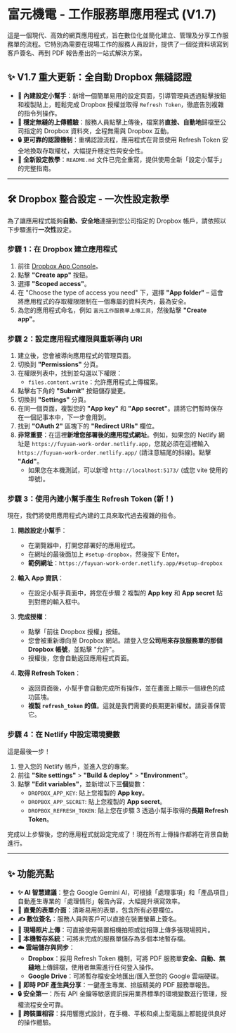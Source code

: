 
# 富元機電 - 工作服務單應用程式 (V1.7)

這是一個現代、高效的網頁應用程式，旨在數位化並簡化建立、管理及分享工作服務單的流程。它特別為需要在現場工作的服務人員設計，提供了一個從資料填寫到客戶簽名、再到 PDF 報告產出的一站式解決方案。

## ✨ V1.7 重大更新：全自動 Dropbox 無縫認證

*   **🔑 內建設定小幫手**：新增一個簡單易用的設定頁面，引導管理員透過點擊按鈕和複製貼上，輕鬆完成 Dropbox 授權並取得 `Refresh Token`，徹底告別複雜的指令列操作。
*   **🚀 穩定無縫的上傳體驗**：服務人員點擊上傳後，檔案將**直接、自動地**歸檔至公司指定的 Dropbox 資料夾，全程無需與 Dropbox 互動。
*   **🔒 更可靠的認證機制**：重構認證流程，應用程式在背景使用 Refresh Token 安全地換取存取權杖，大幅提升穩定性與安全性。
*   **📄 全新設定教學**：`README.md` 文件已完全重寫，提供使用全新「設定小幫手」的完整指南。

---

## 🛠️ Dropbox 整合設定 - 一次性設定教學

為了讓應用程式能夠**自動、安全地**連接到您公司指定的 Dropbox 帳戶，請依照以下步驟進行**一次性**設定。

### 步驟 1：在 Dropbox 建立應用程式

1.  前往 [Dropbox App Console](https://www.dropbox.com/developers/apps)。
2.  點擊 **"Create app"** 按鈕。
3.  選擇 **"Scoped access"**。
4.  在 "Choose the type of access you need" 下，選擇 **"App folder"** – 這會將應用程式的存取權限限制在一個專屬的資料夾內，最為安全。
5.  為您的應用程式命名，例如 `富元工作服務單上傳工具`，然後點擊 **"Create app"**。

### 步驟 2：設定應用程式權限與重新導向 URI

1.  建立後，您會被導向應用程式的管理頁面。
2.  切換到 **"Permissions"** 分頁。
3.  在權限列表中，找到並勾選以下權限：
    *   `files.content.write`：允許應用程式上傳檔案。
4.  點擊右下角的 **"Submit"** 按鈕儲存變更。
5.  切換到 **"Settings"** 分頁。
6.  在同一個頁面，複製您的 **"App key"** 和 **"App secret"**。請將它們暫時保存在一個記事本中，下一步會用到。
7.  找到 **"OAuth 2"** 區塊下的 **"Redirect URIs"** 欄位。
8.  **非常重要**：在這裡**新增您部署後的應用程式網址**。例如，如果您的 Netlify 網址是 `https://fuyuan-work-order.netlify.app`，您就必須在這裡輸入 `https://fuyuan-work-order.netlify.app/` (請注意結尾的斜線)。點擊 **"Add"**。
    *   如果您在本機測試，可以新增 `http://localhost:5173/` (或您 vite 使用的埠號)。

### 步驟 3：使用內建小幫手產生 Refresh Token (新！)

現在，我們將使用應用程式內建的工具來取代過去複雜的指令。

1.  **開啟設定小幫手**：
    *   在瀏覽器中，打開您部署好的應用程式。
    *   在網址的最後面加上 `#setup-dropbox`，然後按下 Enter。
    *   **範例網址**：`https://fuyuan-work-order.netlify.app/#setup-dropbox`

2.  **輸入 App 資訊**：
    *   在設定小幫手頁面中，將您在步驟 2 複製的 **App key** 和 **App secret** 貼到對應的輸入框中。

3.  **完成授權**：
    *   點擊「前往 Dropbox 授權」按鈕。
    *   您會被重新導向至 Dropbox 網站。請登入您**公司用來存放服務單的那個 Dropbox 帳號**，並點擊 "允許"。
    *   授權後，您會自動返回應用程式頁面。

4.  **取得 Refresh Token**：
    *   返回頁面後，小幫手會自動完成所有操作，並在畫面上顯示一個綠色的成功區塊。
    *   **複製 `refresh_token` 的值**。這就是我們需要的長期更新權杖。請妥善保管它。

### 步驟 4：在 Netlify 中設定環境變數

這是最後一步！

1.  登入您的 Netlify 帳戶，並進入您的專案。
2.  前往 **"Site settings"** > **"Build & deploy"** > **"Environment"**。
3.  點擊 **"Edit variables"**，並新增以下**三個**變數：
    *   `DROPBOX_APP_KEY`: 貼上您複製的 **App key**。
    *   `DROPBOX_APP_SECRET`: 貼上您複製的 **App secret**。
    *   `DROPBOX_REFRESH_TOKEN`: 貼上您在步驟 3 透過小幫手取得的**長期 Refresh Token**。

完成以上步驟後，您的應用程式就設定完成了！現在所有上傳操作都將在背景自動進行。

---

## ✨ 功能亮點

*   **✨ AI 智慧建議**：整合 Google Gemini AI，可根據「處理事項」和「產品項目」自動產生專業的「處理情形」報告內容，大幅提升填寫效率。
*   **📄 直覺的表單介面**：清晰易用的表單，包含所有必要欄位。
*   **✍️ 數位簽名**：服務人員與客戶可以直接在裝置螢幕上簽名。
*   **📸 現場照片上傳**：可直接使用裝置相機拍照或從相簿上傳多張現場照片。
*   **💾 本機暫存系統**：可將未完成的服務單儲存為多個本地暫存檔。
*   **☁️ 雲端儲存與同步**：
    *   **Dropbox**：採用 Refresh Token 機制，可將 PDF 服務單**安全、自動、無縫地**上傳歸檔，使用者無需進行任何登入操作。
    *   **Google Drive**：可將暫存檔安全地匯出/匯入至您的 Google 雲端硬碟。
*   **🚀 即時 PDF 產生與分享**：一鍵產生專業、排版精美的 PDF 服務單報告。
*   **🔒 安全第一**：所有 API 金鑰等敏感資訊採用業界標準的環境變數進行管理，授權流程安全可靠。
*   **📱 跨裝置相容**：採用響應式設計，在手機、平板和桌上型電腦上都能提供良好的操作體驗。
